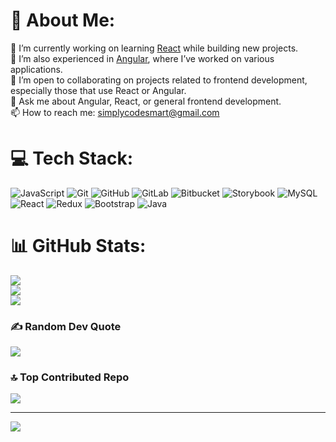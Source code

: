 # 💫 About Me:
 🔭 I’m currently working on learning [React](https://reactjs.org/) while building new projects.<br>🌱 I’m also experienced in [Angular](https://angular.io/), where I’ve worked on various applications.<br>👯 I’m open to collaborating on projects related to frontend development, especially those that use React or Angular.<br> 💬 Ask me about Angular, React, or general frontend development.<br> 📫 How to reach me: [simplycodesmart@gmail.com](mailto:simplycodesmart@gmail.com)


# 💻 Tech Stack:
![JavaScript](https://img.shields.io/badge/javascript-%23323330.svg?style=for-the-badge&logo=javascript&logoColor=%23F7DF1E) ![Git](https://img.shields.io/badge/git-%23F05033.svg?style=for-the-badge&logo=git&logoColor=white) ![GitHub](https://img.shields.io/badge/github-%23121011.svg?style=for-the-badge&logo=github&logoColor=white) ![GitLab](https://img.shields.io/badge/gitlab-%23181717.svg?style=for-the-badge&logo=gitlab&logoColor=white) ![Bitbucket](https://img.shields.io/badge/bitbucket-%230047B3.svg?style=for-the-badge&logo=bitbucket&logoColor=white) ![Storybook](https://img.shields.io/badge/-Storybook-FF4785?style=for-the-badge&logo=storybook&logoColor=white) ![MySQL](https://img.shields.io/badge/mysql-4479A1.svg?style=for-the-badge&logo=mysql&logoColor=white) ![React](https://img.shields.io/badge/react-%2320232a.svg?style=for-the-badge&logo=react&logoColor=%2361DAFB) ![Redux](https://img.shields.io/badge/redux-%23593d88.svg?style=for-the-badge&logo=redux&logoColor=white) ![Bootstrap](https://img.shields.io/badge/bootstrap-%238511FA.svg?style=for-the-badge&logo=bootstrap&logoColor=white) ![Java](https://img.shields.io/badge/java-%23ED8B00.svg?style=for-the-badge&logo=openjdk&logoColor=white)
# 📊 GitHub Stats:
![](https://github-readme-stats.vercel.app/api?username=simplycodesmart&theme=dark&hide_border=false&include_all_commits=false&count_private=true)<br/>
![](https://github-readme-streak-stats.herokuapp.com/?user=simplycodesmart&theme=dark&hide_border=false)<br/>
![](https://github-readme-stats.vercel.app/api/top-langs/?username=simplycodesmart&theme=dark&hide_border=false&include_all_commits=false&count_private=false&layout=compact)

### ✍️ Random Dev Quote
![](https://quotes-github-readme.vercel.app/api?type=horizontal&theme=light)

### 🔝 Top Contributed Repo
![](https://github-contributor-stats.vercel.app/api?username=simplycodesmart&limit=5&theme=default&combine_all_yearly_contributions=true)

---
[![](https://visitcount.itsvg.in/api?id=simplycodesmart&icon=0&color=0)](https://visitcount.itsvg.in)

<!-- Proudly created with GPRM ( https://gprm.itsvg.in ) -->
